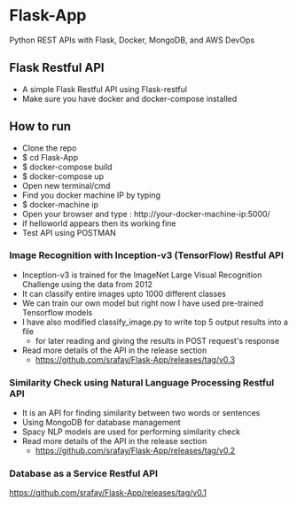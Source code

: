 # Flask-App
Python REST APIs with Flask, Docker, MongoDB, and AWS DevOps

## Flask Restful API
* A simple Flask Restful API using Flask-restful
* Make sure you have docker and docker-compose installed

## How to run
* Clone the repo
* $ cd Flask-App
* $ docker-compose build
* $ docker-compose up
* Open new terminal/cmd
* Find you docker machine IP by typing
* $ docker-machine ip
* Open your browser and type : http://your-docker-machine-ip:5000/
* if helloworld appears then its working fine
* Test API using POSTMAN

### Image Recognition with Inception-v3 (TensorFlow) Restful API
* Inception-v3 is trained for the ImageNet Large Visual Recognition Challenge using the data from 2012
* It can classify entire images upto 1000 different classes
* We can train our own model but right now I have used pre-trained Tensorflow models
* I have also modified classify_image.py to write top 5 output results into a file
  * for later reading and giving the results in POST request's response
* Read more details of the API in the release section
  * https://github.com/srafay/Flask-App/releases/tag/v0.3

### Similarity Check using Natural Language Processing Restful API
* It is an API for finding similarity between two words or sentences
* Using MongoDB for database management
* Spacy NLP models are used for performing similarity check
* Read more details of the API in the release section
  * https://github.com/srafay/Flask-App/releases/tag/v0.2

### Database as a Service Restful API
https://github.com/srafay/Flask-App/releases/tag/v0.1
